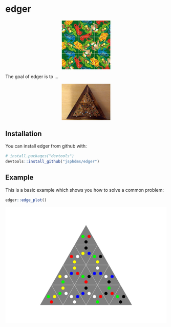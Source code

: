 
<!-- README.md is generated from README.Rmd. Please edit that file -->
edger
=====

<img src="man/figures/frog_puzzle.jpg" width="30%" style="display: block; margin: auto;" />

The goal of edger is to ...

<img src="man/figures/IMG_20180624_214503455.jpg" width="30%" style="display: block; margin: auto;" />

Installation
------------

You can install edger from github with:

``` r
# install.packages("devtools")
devtools::install_github("jsphdms/edger")
```

Example
-------

This is a basic example which shows you how to solve a common problem:

``` r
edger::edge_plot()
```

![](README-example-1.png)
